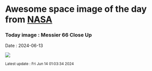 
# Awesome space image of the day from [NASA](https://api.nasa.gov/)

### Today image : Messier 66 Close Up
Date : 2024-06-13

![](https://apod.nasa.gov/apod/image/2406/heic1006a_M66_1024.jpg)

<small>Latest update : Fri Jun 14 01:03:34 2024</small>
        